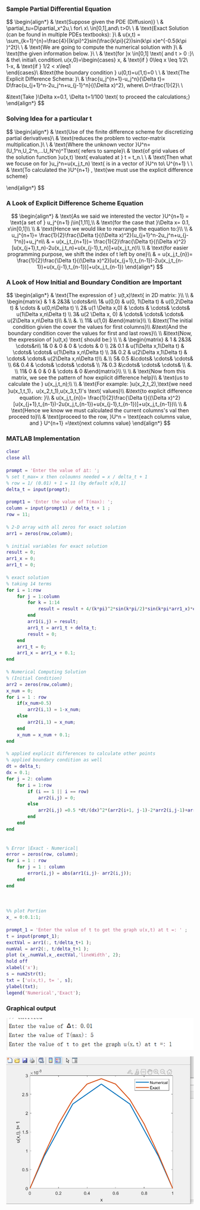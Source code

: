 

### Sample Partial Differential Equation	

$$
\begin{align*}
& \text{Suppose given the PDE (Diffusion)} \\
& \partial_tu=D\partial_x^2u,\ for\ x\ \in[0,1],and\ t>0\\
\\
& \text{Exact Solution (can be found in multiple PDEs textbooks): }\\
& u(x,t) = \sum_{k=1}^{n}=\frac{4}{(k\pi)^2}sin(\frac{k\pi}{2})sin(k\pi x)e^{-0.5(k\pi )^2t}\\
\\
& \text{We are going to compute the numerical solution with }\\
& \text{the given information below. }\\
\\
& \text{for }x \in[0,1] \text{ and t > 0 :}\\
& the\ initial\ condition\ u(x,0)=\begin{cases} 
x,  & \text{if } 0\leq x \leq 1/2\\
1-x, & \text{if } 1/2 < x\leq1   
\end{cases}\\
&\text{the boundary condition } u(0,t)=u(1,t)=0 \\
\\
& \text{The Explicit Difference Schema: }\\
& \frac{u_j^{n+1}-u_j^n}{\Delta t}= D\frac{u_{j+1}^n-2u_j^n+u_{j-1}^n}{(\Delta x)^2}, where\ D=\frac{1}{2}\\
\\

&\text{Take }\Delta x=0.1, \Delta t=1/100 \text{ to proceed the calculations;}
\end{align*}
$$

### Solving Idea for a particular t

$$
\begin{align*}
& \text{Use of the finite difference scheme for discretizing partial derivatives}\\
& \text{reduces the problem to vector-matrix multiplication.}\\
\\
& \text{Where the unknown vector }U^n=(U_1^n,U_2^n,...U_N^n)^T\text{ refers to sample}\\
& \text{of grid values of the solution function }u(x,t) \text{ evaluated at } t = t_n.\\
\\
& \text{Then what we focuse on for }u_j^n=u(x_j,t_n) \text{ is in a vector of }U^n to\ U^{n+1} \\
\\
& \text{To calculated the }U^{n+1} , \text{we must use the explicit difference scheme}

\end{align*}
$$



### A Look of Explicit Difference Scheme Equation

$$
\begin{align*}
& \text{As we said we interested the vector }U^{n+1} = \text{a set of } u_j^{n+1} j\in[1,11],\\
& \text{for the case that }\Delta x= 0.1, x\in[0,1]\\
\\
& \text{Hence we would like to rearrange the equation to:}\\
\\
& u_j^{n+1}= \frac{1}{2}\frac{\Delta t}{(\Delta x)^2}(u_{j+1}^n-2u_j^n+u_{j-1^n})+u_j^n\\
& = u(x_j,t_{n+1})= \frac{1}{2}\frac{\Delta t}{(\Delta x)^2}[u(x_{j+1},t_n)-2u(x_j,t_n)+u(x_{j-1},t_n)]+u(x_j,t_n)\\
\\
& \text{for easier programming purpose, we shift the index of t left by one}\\
& = u(x_j,t_{n})= \frac{1}{2}\frac{\Delta t}{(\Delta x)^2}[u(x_{j+1},t_{n-1})-2u(x_j,t_{n-1})+u(x_{j-1},t_{n-1})]+u(x_j,t_{n-1})
\end{align*}
$$



### A Look of How Initial and Boundary Condition are Important

$$
\begin{align*}
& \text{The expression of } u(t,x)\text{ in 2D matrix: }\\
\\
& \begin{matrix}
& 1 & 2&3& \cdots&n\\
1& u(0,0) & u(0, 1\Delta t) & u(0,2\Delta t) & \cdots &  u(0,n\Delta t) \\
2& u(1 \Delta x,0) & \cdots & \cdots& \cdots& u(1\Delta x,n\Delta t)  \\
3& u(2 \Delta x, 0) & \cdots& \cdots& \cdots& u(2\Delta x,n\Delta t)\\
&.\\ 
&. \\
11& u(1,0) 
&\end{matrix}\\
\\
&\text{The initial condition givien the cover the values for first columns}\\
&\text{And the boundary condition cover the values for first and last rows}\\
\\
&\text{Now, the expression of }u(t,x) \text{ should be:} \\
\\
& \begin{matrix}
& 1 & 2&3& \cdots&n\\
1& 0 & 0 & 0 & \cdots &  0 \\
2& 0.1 & u(1\Delta x,1\Delta t) & \cdots& \cdots& u(1\Delta x,n\Delta t)  \\
3& 0.2 & u(2\Delta x,1\Delta t) & \cdots& \cdots& u(2\Delta x,n\Delta t)\\
&.\\ 
5& 0.5 &\cdots& \cdots& \cdots& \\
6& 0.4 & \cdots& \cdots& \cdots& \\
7& 0.3 &\cdots& \cdots& \cdots& \\
&. \\
11& 0 & 0 & 0 & \cdots &  0
&\end{matrix}\\
\\
\\
& \text{Now from this matrix, we see the pattern of how explicit difference help}\\
& \text{us to calculate the  } u(x_j,t_n);\\
\\
& \text{For example: }u(x_2,t_2),\text{we need }u(x_1,t_1)，u(x_2,t_1),u(x_3,t_1)'s \text{ values}\\
&\text{to explicit difference equation: }\\
& u(x_j,t_{n})= \frac{1}{2}\frac{\Delta t}{(\Delta x)^2}[u(x_{j+1},t_{n-1})-2u(x_j,t_{n-1})+u(x_{j-1},t_{n-1})]+u(x_j,t_{n-1})\\
\\
& \text{Hence we know we must calculated the current columns's val then proceed to}\\
& \text{proceed to the row, }U^n = \text{each columns value, and } U^{n+1} =\text{next columns value}
\end{align*}
$$



### MATLAB Implementation

```matlab
clear
close all

prompt = 'Enter the value of ∆t: ';
% set t_max= x then coloumns needed = x / delta_t + 1
% row = 1/ (0.01) + 1 = 11 (by default x[0,1]
delta_t = input(prompt);

prompt1 = 'Enter the value of T(max): ';
column = input(prompt1) / delta_t + 1 ;
row = 11;

% 2-D array with all zeros for exact solution
arr1 = zeros(row,column);

% initial variables for exact solution
result = 0;
arr1_x = 0;
arr1_t = 0;

% exact solution
% taking 14 terms
for i = 1:row
    for j = 1:column
        for k = 1:14
            result = result + 4/(k*pi)^2*sin(k*pi/2)*sin(k*pi*arr1_x)*exp(-0.5*(k*pi)^2*arr1_t);
        end
        arr1(i,j) = result;
        arr1_t = arr1_t + delta_t;     
        result = 0;
    end
    arr1_t = 0;
    arr1_x = arr1_x + 0.1;
end

% Numerical Computing Solution
% (Initial Condition)
arr2 = zeros(row,column);
x_num = 0;
for i = 1 : row
    if(x_num>0.5)
        arr2(i,1) = 1-x_num;
    else
        arr2(i,1) = x_num;
    end
    x_num = x_num + 0.1;
end

% applied explicit differences to calculate other points
% applied boundary condition as well
dt = delta_t;
dx = 0.1;
for j = 2: column
    for i = 1:row
        if (i == 1 || i == row)
            arr2(i,j) = 0;
        else
            arr2(i,j) =0.5 *dt/(dx)^2*(arr2(i+1, j-1)-2*arr2(i,j-1)+arr2(i-1,j-1))+arr2(i,j-1); 
        end
    end
end


% Error |Exact - Numerical|
error = zeros(row, column);
for i = 1 : row
    for j = 1 : column
        error(i,j) = abs(arr1(i,j)- arr2(i,j));
    end
end



%% plot Portion
x_ = 0:0.1:1;

prompt_1 = 'Enter the value of t to get the graph u(x,t) at t =: ' ;
t = input(prompt_1);
exctVal = arr1(:, t/delta_t+1 );
numVal = arr2(:, t/delta_t+1 );
plot (x_,numVal,x_,exctVal,'lineWidth', 2);
hold off
xlabel('x');
s = num2str(t);
txt = ['u(x,t), t= ', s];
ylabel(txt);
legend('Numerical','Exact');

```



### Graphical output

![](https://github.com/boxianglin/Storage/blob/main/Numerical-Solve-PDE-Post/pdes1.png?raw=true)

![](https://github.com/boxianglin/Storage/blob/main/Numerical-Solve-PDE-Post/pdes2.png?raw=true)
